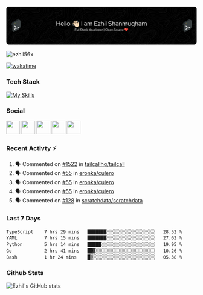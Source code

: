![Header](./header.png)

<p align="left"> <img src="https://komarev.com/ghpvc/?username=ezhil56x&label=Profile%20views&color=0e75b6&style=flat" alt="ezhil56x" /> </p>

[![wakatime](https://wakatime.com/badge/user/e780b5d2-6a76-4fde-a594-4ff159327ad3.svg)](https://wakatime.com/@e780b5d2-6a76-4fde-a594-4ff159327ad3)

### Tech Stack

[![My Skills](https://skillicons.dev/icons?i=c,cpp,py,java,kotlin,js,php,html,css,bootstrap,react,ts,nextjs,jquery,flask,nodejs,express,mysql,postgres,mongodb,docker,aws,firebase,vercel,cloudflare,jenkins,nginx,figma&theme=dark&perline=15)](https://skillicons.dev)

### Social

<p align="left">
	<a href="https://discord.com/users/ezhil56x" target="_blank" rel="noreferrer"
		><img
			src="https://skillicons.dev/icons?i=discord&theme=dark"
			width="36"
			height="36"
	/></a>
	<a href="https://www.github.com/ezhil56x" target="_blank" rel="noreferrer"
		><img
			src="https://skillicons.dev/icons?i=github&theme=dark"
			width="36"
			height="36"
	/></a>
	<a href="https://git.selfmade.ninja/ezhil930" target="_blank" rel="noreferrer"
		><img
			src="https://skillicons.dev/icons?i=git&theme=dark"
			width="36"
			height="36"
	/></a>
	<a
		href="https://www.linkedin.com/in/ezhilshanmugham"
		target="_blank"
		rel="noreferrer"
		><img
			src="https://skillicons.dev/icons?i=linkedin&theme=dark"
			width="36"
			height="36"
	/></a>
	<a href="https://www.twitter.com/ezhil56x" target="_blank" rel="noreferrer"
		><img
			src="https://skillicons.dev/icons?i=twitter&theme=dark"
			width="36"
			height="36"
	/></a>
</p>


### Recent Activty ⚡

<!--START_SECTION:activity-->
1. 🗣 Commented on [#1522](https://github.com/tailcallhq/tailcall/issues/1522#issuecomment-2009455266) in [tailcallhq/tailcall](https://github.com/tailcallhq/tailcall)
2. 🗣 Commented on [#55](https://github.com/eronka/culero/issues/55#issuecomment-2009434276) in [eronka/culero](https://github.com/eronka/culero)
3. 🗣 Commented on [#55](https://github.com/eronka/culero/issues/55#issuecomment-2009430868) in [eronka/culero](https://github.com/eronka/culero)
4. 🗣 Commented on [#55](https://github.com/eronka/culero/issues/55#issuecomment-2009427349) in [eronka/culero](https://github.com/eronka/culero)
5. 🗣 Commented on [#128](https://github.com/scratchdata/scratchdata/pull/128#issuecomment-2007854312) in [scratchdata/scratchdata](https://github.com/scratchdata/scratchdata)

<!--END_SECTION:activity-->

### Last 7 Days

<!--START_SECTION:waka-->

```txt
TypeScript    7 hrs 29 mins   ███████░░░░░░░░░░░░░░░░░░   28.52 %
YAML          7 hrs 15 mins   ███████░░░░░░░░░░░░░░░░░░   27.62 %
Python        5 hrs 14 mins   █████░░░░░░░░░░░░░░░░░░░░   19.95 %
Go            2 hrs 41 mins   ██▓░░░░░░░░░░░░░░░░░░░░░░   10.26 %
Bash          1 hr 24 mins    █▒░░░░░░░░░░░░░░░░░░░░░░░   05.38 %
```

<!--END_SECTION:waka-->

### Github Stats

![Ezhil's GitHub stats](https://github-readme-stats.vercel.app/api?username=ezhil56x&theme=dark&show_icons=true)
